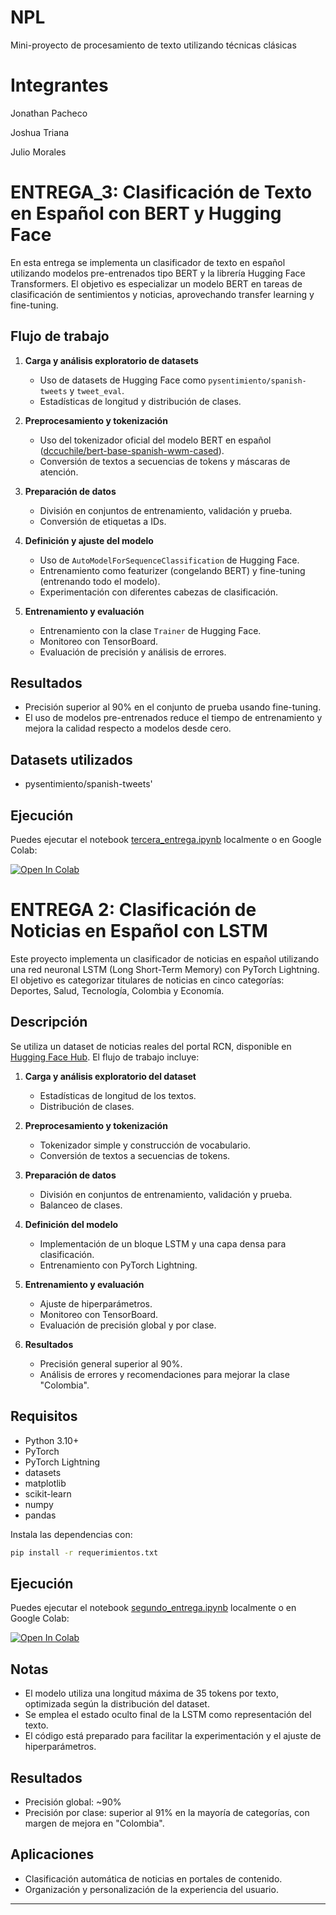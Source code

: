# NPL

Mini-proyecto de procesamiento de texto utilizando técnicas clásicas

# Integrantes

Jonathan Pacheco

Joshua Triana

Julio Morales

# ENTREGA_3: Clasificación de Texto en Español con BERT y Hugging Face

En esta entrega se implementa un clasificador de texto en español utilizando modelos pre-entrenados tipo BERT y la librería Hugging Face Transformers. El objetivo es especializar un modelo BERT en tareas de clasificación de sentimientos y noticias, aprovechando transfer learning y fine-tuning.

## Flujo de trabajo

1. **Carga y análisis exploratorio de datasets**

   - Uso de datasets de Hugging Face como `pysentimiento/spanish-tweets` y `tweet_eval`.
   - Estadísticas de longitud y distribución de clases.

2. **Preprocesamiento y tokenización**

   - Uso del tokenizador oficial del modelo BERT en español ([dccuchile/bert-base-spanish-wwm-cased](https://huggingface.co/dccuchile/bert-base-spanish-wwm-cased)).
   - Conversión de textos a secuencias de tokens y máscaras de atención.

3. **Preparación de datos**

   - División en conjuntos de entrenamiento, validación y prueba.
   - Conversión de etiquetas a IDs.

4. **Definición y ajuste del modelo**

   - Uso de `AutoModelForSequenceClassification` de Hugging Face.
   - Entrenamiento como featurizer (congelando BERT) y fine-tuning (entrenando todo el modelo).
   - Experimentación con diferentes cabezas de clasificación.

5. **Entrenamiento y evaluación**
   - Entrenamiento con la clase `Trainer` de Hugging Face.
   - Monitoreo con TensorBoard.
   - Evaluación de precisión y análisis de errores.

## Resultados

- Precisión superior al 90% en el conjunto de prueba usando fine-tuning.
- El uso de modelos pre-entrenados reduce el tiempo de entrenamiento y mejora la calidad respecto a modelos desde cero.

## Datasets utilizados

- pysentimiento/spanish-tweets'

## Ejecución

Puedes ejecutar el notebook [tercera_entrega.ipynb](tercera_entrega.ipynb) localmente o en Google Colab:

[![Open In Colab](https://colab.research.google.com/assets/colab-badge.svg)](https://colab.research.google.com/github/jopachecoc/NPL/blob/main/tercera_entrega.ipynb)

# ENTREGA 2: Clasificación de Noticias en Español con LSTM

Este proyecto implementa un clasificador de noticias en español utilizando una red neuronal LSTM (Long Short-Term Memory) con PyTorch Lightning. El objetivo es categorizar titulares de noticias en cinco categorías: Deportes, Salud, Tecnología, Colombia y Economía.

## Descripción

Se utiliza un dataset de noticias reales del portal RCN, disponible en [Hugging Face Hub](https://huggingface.co/datasets/Nicky0007/titulos_noticias_rcn_clasificadas). El flujo de trabajo incluye:

1. **Carga y análisis exploratorio del dataset**

   - Estadísticas de longitud de los textos.
   - Distribución de clases.

2. **Preprocesamiento y tokenización**

   - Tokenizador simple y construcción de vocabulario.
   - Conversión de textos a secuencias de tokens.

3. **Preparación de datos**

   - División en conjuntos de entrenamiento, validación y prueba.
   - Balanceo de clases.

4. **Definición del modelo**

   - Implementación de un bloque LSTM y una capa densa para clasificación.
   - Entrenamiento con PyTorch Lightning.

5. **Entrenamiento y evaluación**

   - Ajuste de hiperparámetros.
   - Monitoreo con TensorBoard.
   - Evaluación de precisión global y por clase.

6. **Resultados**
   - Precisión general superior al 90%.
   - Análisis de errores y recomendaciones para mejorar la clase "Colombia".

## Requisitos

- Python 3.10+
- PyTorch
- PyTorch Lightning
- datasets
- matplotlib
- scikit-learn
- numpy
- pandas

Instala las dependencias con:

```sh
pip install -r requerimientos.txt
```

## Ejecución

Puedes ejecutar el notebook [segundo_entrega.ipynb](segundo_entrega.ipynb) localmente o en Google Colab:

[![Open In Colab](https://colab.research.google.com/assets/colab-badge.svg)](https://colab.research.google.com/github/Ohtar10/icesi-nlp/blob/main/Sesion2/2-nlp-with-lstm.ipynb)

## Notas

- El modelo utiliza una longitud máxima de 35 tokens por texto, optimizada según la distribución del dataset.
- Se emplea el estado oculto final de la LSTM como representación del texto.
- El código está preparado para facilitar la experimentación y el ajuste de hiperparámetros.

## Resultados

- Precisión global: ~90%
- Precisión por clase: superior al 91% en la mayoría de categorías, con margen de mejora en "Colombia".

## Aplicaciones

- Clasificación automática de noticias en portales de contenido.
- Organización y personalización de la experiencia del usuario.

---

